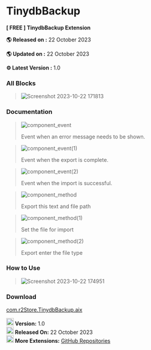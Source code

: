 # TinydbBackup

**[ FREE ] TinydbBackup Extension** 

**🌎 Released on :** 22 October 2023

**🌎 Updated on :** 22  October 2023

**⚙️ Latest Version :** 1.0

### All Blocks

> ![Screenshot 2023-10-22 171813](https://github.com/R2Storeapp/TinydbBackup/assets/147613731/a1385657-df31-40ec-8afc-984b7e09f3e3)

### Documentation

> ![component_event](https://github.com/R2Storeapp/TinydbBackup/assets/147613731/9116fec9-6c15-4a16-b651-764fab3983d2)
> 
> Event  when an error message needs to be shown.

> ![component_event(1)](https://github.com/R2Storeapp/TinydbBackup/assets/147613731/dc7f4c43-f43a-4459-af93-3e10e4ca99fe)
> 
> Event when the export is complete.

> ![component_event(2)](https://github.com/R2Storeapp/TinydbBackup/assets/147613731/f28fe632-ffd9-4f43-a025-778774b0dbb2)
> 
> Event when the import is successful.

> ![component_method](https://github.com/R2Storeapp/TinydbBackup/assets/147613731/387d39da-6937-4a03-926f-2a652f8a0969)
> 
> Export this text and file path

> ![component_method(1)](https://github.com/R2Storeapp/TinydbBackup/assets/147613731/85cbd0f7-f240-4adb-a085-2110221643d1)
> 
> Set the file for import 

> ![component_method(2)](https://github.com/R2Storeapp/TinydbBackup/assets/147613731/aa6cb68e-7b47-49bd-879c-c90329ce0f47)
> 
> Export enter the file type 


### How to Use

> ![Screenshot 2023-10-22 174951](https://github.com/R2Storeapp/TinydbBackup/assets/147613731/ba571b8d-24a4-4103-80e4-a295b980b6ab)

### Download

[com.r2Store.TinydbBackup.aix](http://r2store.000.pe/)

<p dir="ltr">
    <strong><img src="https://community.kodular.io/images/emoji/twitter/hammer_and_wrench.png?v=12"
            title=":hammer_and_wrench:" class="emoji" alt=":hammer_and_wrench:" loading="lazy" width="20" height="20"
            style="aspect-ratio: 20 / 20;"> Version:</strong> 1.0<br>
    <strong><img src="https://community.kodular.io/images/emoji/twitter/earth_asia.png?v=12" title=":earth_asia:"
            class="emoji" alt=":earth_asia:" loading="lazy" width="20" height="20" style="aspect-ratio: 20 / 20;">
        Released On:</strong> 22 October 2023<br>
    <strong><img src="https://community.kodular.io/images/emoji/twitter/star.png?v=12" title=":star:" class="emoji"
            alt=":star:" loading="lazy" width="20" height="20" style="aspect-ratio: 20 / 20;"> More Extensions:</strong>
    <a href="https://github.com/R2Storeapp" rel="noopener nofollow ugc">GitHub Repositories <span
            class="badge badge-notification clicks" 

